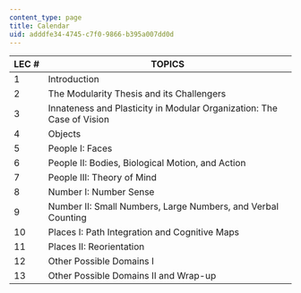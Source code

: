 ```yaml
---
content_type: page
title: Calendar
uid: adddfe34-4745-c7f0-9866-b395a007dd0d
---
```


| LEC # | TOPICS |
| --- | --- |
| 1 | Introduction |
| 2 | The Modularity Thesis and its Challengers |
| 3 | Innateness and Plasticity in Modular Organization: The Case of Vision |
| 4 | Objects |
| 5 | People I: Faces |
| 6 | People II: Bodies, Biological Motion, and Action |
| 7 | People III: Theory of Mind |
| 8 | Number I: Number Sense |
| 9 | Number II: Small Numbers, Large Numbers, and Verbal Counting |
| 10 | Places I: Path Integration and Cognitive Maps |
| 11 | Places II: Reorientation |
| 12 | Other Possible Domains I |
| 13 | Other Possible Domains II and Wrap-up